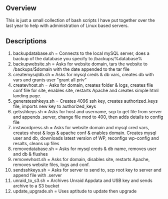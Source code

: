 <h2> Overview </h2>

This is just a small collection of bash scripts I have put together over the last year to help with administration
of Linux based servers.

<h2> Descriptions </h2>

1. backupdatabase.sh = Connects to the local mySQL server, does a backup of the database you specify to /backups/%database%
2. backupwebsite.sh = Asks for website domain, tars the website to /backups/$domain with the date appended to the tar file
3. createmysqldb.sh = Asks for mysql creds & db vars, creates db with vars and grants user "grant all priv"
4. createvhost.sh = Asks for domain, creates folder & logs, creates file conf file for site, enables site, restarts Apache
and creates simple html landing page.
5. generatesshkeys.sh = Creates 4096 ssh key, creates authorized_keys file, imports new key to authorized_keys
6. getsshkeys.sh = Asks for host and username, scp to get file from server and appends .server, change file mod to 400, then
adds details to config file
7. instwordpress.sh = Asks for website domain and mysql cred vars, creates vhost & logs & apache conf & enables domain.
Creates mysql user and db, downloads latest version of WP, reconfigs wp-config and resalts, cleans up files
8. removedatabase.sh = Asks for mysql creds & db name, removes user and db & flushes
9. removevhost.sh = Asks for domain, disables site, restarts Apache, removes website files, logs and conf.
10. sendsshkeys.sh = Asks for server to send to, scp root key to server and append file with .server
11. unraid_to_s3.sh = Archives Unraid Appdata and USB key and sends archive to a S3 bucket
11. update_upgrade.sh = Uses aptitude to update then upgrade
